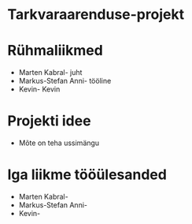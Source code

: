 # Tarkvaraarenduse-projekt

# Rühmaliikmed

* Marten Kabral- juht
* Markus-Stefan Anni- tööline
* Kevin- Kevin

# Projekti idee
* Mõte on teha ussimängu

# Iga liikme tööülesanded
* Marten Kabral-
* Markus-Stefan Anni-
* Kevin-
